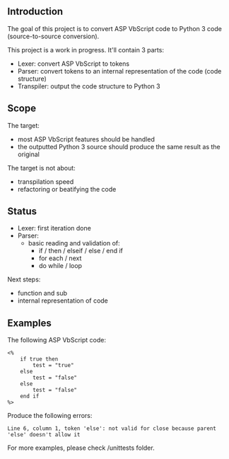 
## Introduction

The goal of this project is to convert ASP VbScript code to Python 3 code (source-to-source conversion).

This project is a work in progress. It'll contain 3 parts:

* Lexer: convert ASP VbScript to tokens
* Parser: convert tokens to an internal representation of the code (code structure)
* Transpiler: output the code structure to Python 3

## Scope

The target:

* most ASP VbScript features should be handled
* the outputted Python 3 source should produce the same result as the original 

The target is not about:

* transpilation speed
* refactoring or beatifying the code

## Status

* Lexer: first iteration done
* Parser:
    * basic reading and validation of:
        * if / then / elseif / else / end if
        * for each / next
        * do while / loop

Next steps:
* function and sub
* internal representation of code

## Examples

The following ASP VbScript code:

    <%
        if true then
            test = "true"
        else
            test = "false"
        else
            test = "false"
        end if
    %>

Produce the following errors:

    Line 6, column 1, token 'else': not valid for close because parent 'else' doesn't allow it


For more examples, please check /unittests folder.
